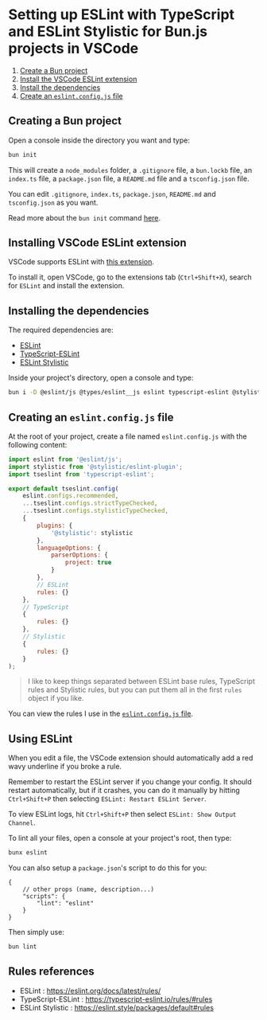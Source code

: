 # Setting up ESLint with TypeScript and ESLint Stylistic for Bun.js projects in VSCode

1. [Create a Bun project](#creating-a-bun-project)
2. [Install the VSCode ESLint extension](#installing-vscode-eslint-extension)
3. [Install the dependencies](#installing-the-dependencies)
4. [Create an `eslint.config.js` file](#creating-an-eslintconfigjs-file)

## Creating a Bun project

Open a console inside the directory you want and type:
```sh
bun init
```
This will create a `node_modules` folder, a `.gitignore` file, a `bun.lockb` file, an `index.ts` file, a `package.json` file, a `README.md` file and a `tsconfig.json` file.

You can edit `.gitignore`, `index.ts`, `package.json`, `README.md` and `tsconfig.json` as you want.

Read more about the `bun init` command [here](https://bun.sh/docs/cli/init).

## Installing VSCode ESLint extension

VSCode supports ESLint with [this extension](https://marketplace.visualstudio.com/items?itemName=dbaeumer.vscode-eslint).

To install it, open VSCode, go to the extensions tab (`Ctrl+Shift+X`), search for `ESLint` and install the extension.

## Installing the dependencies

The required dependencies are:
- [ESLint](https://eslint.org/)
- [TypeScript-ESLint](https://typescript-eslint.io/)
- [ESLint Stylistic](https://eslint.style/)

Inside your project's directory, open a console and type:
```sh
bun i -D @eslint/js @types/eslint__js eslint typescript-eslint @stylistic/eslint-plugin
```

## Creating an `eslint.config.js` file

At the root of your project, create a file named `eslint.config.js` with the following content:

```js
import eslint from '@eslint/js';
import stylistic from '@stylistic/eslint-plugin';
import tseslint from 'typescript-eslint';

export default tseslint.config(
    eslint.configs.recommended,
    ...tseslint.configs.strictTypeChecked,
    ...tseslint.configs.stylisticTypeChecked,
    {
        plugins: {
            '@stylistic': stylistic
        },
        languageOptions: {
            parserOptions: {
                project: true
            }
        },
        // ESLint
        rules: {}
    },
    // TypeScript
    {
        rules: {}
    },
    // Stylistic
    {
        rules: {}
    }
);
```

> I like to keep things separated between ESLint base rules, TypeScript rules and Stylistic rules, but you can put them all in the first `rules` object if you like.

You can view the rules I use in the [`eslint.config.js` file](./eslint.config.js).

## Using ESLint

When you edit a file, the VSCode extension should automatically add a red wavy underline if you broke a rule.

Remember to restart the ESLint server if you change your config. It should restart automatically, but if it crashes, you can do it manually by hitting `Ctrl+Shift+P` then selecting `ESLint: Restart ESLint Server`.

To view ESLint logs, hit `Ctrl+Shift+P` then select `ESLint: Show Output Channel`.

To lint all your files, open a console at your project's root, then type:
```sh
bunx eslint
```

You can also setup a `package.json`'s script to do this for you:
```jsonc
{
    // other props (name, description...)
    "scripts": {
        "lint": "eslint"
    }
}
```
Then simply use:
```sh
bun lint
```

## Rules references

- ESLint : https://eslint.org/docs/latest/rules/
- TypeScript-ESLint : https://typescript-eslint.io/rules/#rules
- ESLint Stylistic : https://eslint.style/packages/default#rules
